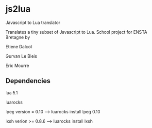 # js2lua
Javascript to Lua translator

Translates a tiny subset of Javascript to Lua.
School project for ENSTA Bretagne by

Etiene Dalcol

Gurvan Le Bleis

Eric Mourre



## Dependencies
lua 5.1

luarocks 

lpeg version = 0.10 --> luarocks install lpeg 0.10

lxsh verion >= 0.8.6 --> luarocks install lxsh
